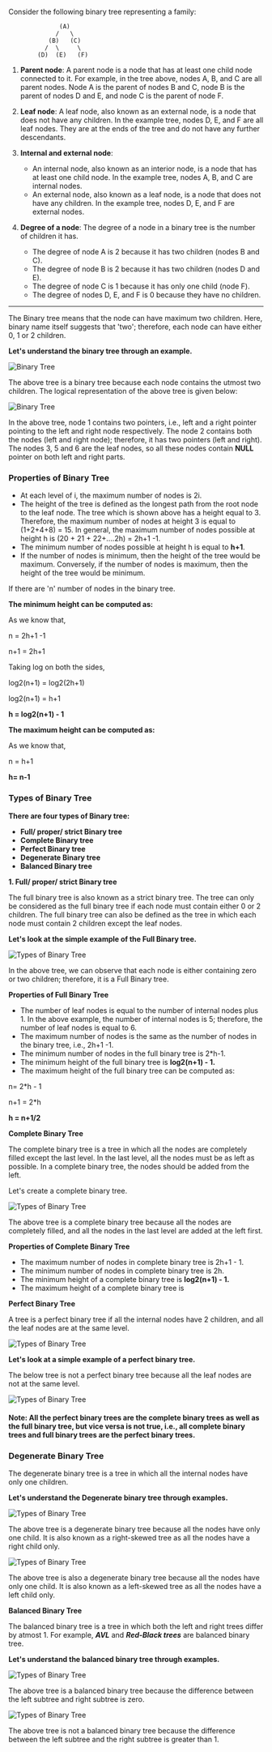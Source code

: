 
Consider the following binary tree representing a family:

```
              (A)
             /   \
           (B)   (C)
          /  \     \
        (D)  (E)   (F)
```

1. **Parent node**: A parent node is a node that has at least one child node connected to it. For example, in the tree above, nodes A, B, and C are all parent nodes. Node A is the parent of nodes B and C, node B is the parent of nodes D and E, and node C is the parent of node F.

2. **Leaf node**: A leaf node, also known as an external node, is a node that does not have any children. In the example tree, nodes D, E, and F are all leaf nodes. They are at the ends of the tree and do not have any further descendants.

3. **Internal and external node**: 
   - An internal node, also known as an interior node, is a node that has at least one child node. In the example tree, nodes A, B, and C are internal nodes.
   - An external node, also known as a leaf node, is a node that does not have any children. In the example tree, nodes D, E, and F are external nodes.

4. **Degree of a node**: The degree of a node in a binary tree is the number of children it has. 
   - The degree of node A is 2 because it has two children (nodes B and C).
   - The degree of node B is 2 because it has two children (nodes D and E).
   - The degree of node C is 1 because it has only one child (node F).
   - The degree of nodes D, E, and F is 0 because they have no children.

------------


The Binary tree means that the node can have maximum two children. Here, binary name itself suggests that 'two'; therefore, each node can have either 0, 1 or 2 children.

**Let's understand the binary tree through an example.**

![Binary Tree](https://static.javatpoint.com/ds/images/binary-tree.png)

The above tree is a binary tree because each node contains the utmost two children. The logical representation of the above tree is given below:

![Binary Tree](https://static.javatpoint.com/ds/images/binary-tree2.png)

In the above tree, node 1 contains two pointers, i.e., left and a right pointer pointing to the left and right node respectively. The node 2 contains both the nodes (left and right node); therefore, it has two pointers (left and right). The nodes 3, 5 and 6 are the leaf nodes, so all these nodes contain **NULL** pointer on both left and right parts.

### Properties of Binary Tree

- At each level of i, the maximum number of nodes is 2i.
- The height of the tree is defined as the longest path from the root node to the leaf node. The tree which is shown above has a height equal to 3. Therefore, the maximum number of nodes at height 3 is equal to (1+2+4+8) = 15. In general, the maximum number of nodes possible at height h is (20 + 21 + 22+….2h) = 2h+1 -1.
- The minimum number of nodes possible at height h is equal to **h+1**.
- If the number of nodes is minimum, then the height of the tree would be maximum. Conversely, if the number of nodes is maximum, then the height of the tree would be minimum.

If there are 'n' number of nodes in the binary tree.

**The minimum height can be computed as:**

As we know that,

n = 2h+1 -1

n+1 = 2h+1

Taking log on both the sides,

log2(n+1) = log2(2h+1)

log2(n+1) = h+1

**h = log2(n+1) - 1**

**The maximum height can be computed as:**

As we know that,

n = h+1

**h= n-1**

### Types of Binary Tree

**There are four types of Binary tree:**

- **Full/ proper/ strict Binary tree**
- **Complete Binary tree**
- **Perfect Binary tree**
- **Degenerate Binary tree**
- **Balanced Binary tree**

**1. Full/ proper/ strict Binary tree**

The full binary tree is also known as a strict binary tree. The tree can only be considered as the full binary tree if each node must contain either 0 or 2 children. The full binary tree can also be defined as the tree in which each node must contain 2 children except the leaf nodes.

**Let's look at the simple example of the Full Binary tree.**

![Types of Binary Tree](https://static.javatpoint.com/ds/images/types-of-binary-tree.png)

In the above tree, we can observe that each node is either containing zero or two children; therefore, it is a Full Binary tree.

**Properties of Full Binary Tree**

- The number of leaf nodes is equal to the number of internal nodes plus 1. In the above example, the number of internal nodes is 5; therefore, the number of leaf nodes is equal to 6.
- The maximum number of nodes is the same as the number of nodes in the binary tree, i.e., 2h+1 -1.
- The minimum number of nodes in the full binary tree is 2*h-1.
- The minimum height of the full binary tree is **log2(n+1) - 1.**
- The maximum height of the full binary tree can be computed as:

n= 2*h - 1

n+1 = 2*h

**h = n+1/2**

**Complete Binary Tree**

The complete binary tree is a tree in which all the nodes are completely filled except the last level. In the last level, all the nodes must be as left as possible. In a complete binary tree, the nodes should be added from the left.

Let's create a complete binary tree.

![Types of Binary Tree](https://static.javatpoint.com/ds/images/types-of-binary-tree2.png)

The above tree is a complete binary tree because all the nodes are completely filled, and all the nodes in the last level are added at the left first.

**Properties of Complete Binary Tree**

- The maximum number of nodes in complete binary tree is 2h+1 - 1.
- The minimum number of nodes in complete binary tree is 2h.
- The minimum height of a complete binary tree is **log2(n+1) - 1.**
- The maximum height of a complete binary tree is

**Perfect Binary Tree**

A tree is a perfect binary tree if all the internal nodes have 2 children, and all the leaf nodes are at the same level.

![Types of Binary Tree](https://static.javatpoint.com/ds/images/types-of-binary-tree3.png)

**Let's look at a simple example of a perfect binary tree.**

The below tree is not a perfect binary tree because all the leaf nodes are not at the same level.

![Types of Binary Tree](https://static.javatpoint.com/ds/images/types-of-binary-tree4.png)

#### Note: All the perfect binary trees are the complete binary trees as well as the full binary tree, but vice versa is not true, i.e., all complete binary trees and full binary trees are the perfect binary trees.

### Degenerate Binary Tree

The degenerate binary tree is a tree in which all the internal nodes have only one children.

**Let's understand the Degenerate binary tree through examples.**

![Types of Binary Tree](https://static.javatpoint.com/ds/images/types-of-binary-tree5.png)

The above tree is a degenerate binary tree because all the nodes have only one child. It is also known as a right-skewed tree as all the nodes have a right child only.

![Types of Binary Tree](https://static.javatpoint.com/ds/images/types-of-binary-tree6.png)

The above tree is also a degenerate binary tree because all the nodes have only one child. It is also known as a left-skewed tree as all the nodes have a left child only.

**Balanced Binary Tree**

The balanced binary tree is a tree in which both the left and right trees differ by atmost 1. For example, **_AVL_** and **_Red-Black trees_** are balanced binary tree.

**Let's understand the balanced binary tree through examples.**

![Types of Binary Tree](https://static.javatpoint.com/ds/images/types-of-binary-tree7.png)

The above tree is a balanced binary tree because the difference between the left subtree and right subtree is zero.

![Types of Binary Tree](https://static.javatpoint.com/ds/images/types-of-binary-tree8.png)

The above tree is not a balanced binary tree because the difference between the left subtree and the right subtree is greater than 1.